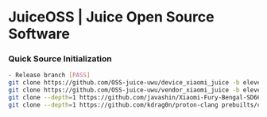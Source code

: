 # JuiceOSS | Juice Open Source Software

### Quick Source Initialization ###
```bash
- Release branch [PASS]
git clone https://github.com/OSS-juice-uwu/device_xiaomi_juice -b eleven-wip device/xiaomi/juice
git clone https://github.com/OSS-juice-uwu/vendor_xiaomi_juice -b eleven vendor/xiaomi/juice
git clone --depth=1 https://github.com/javashin/Xiaomi-Fury-Bengal-SD662 -b JuiceIcedSnow kernel/xiaomi/juice
git clone --depth=1 https://github.com/kdrag0n/proton-clang prebuilts/clang/host/linux-x86/clang-proton
```
